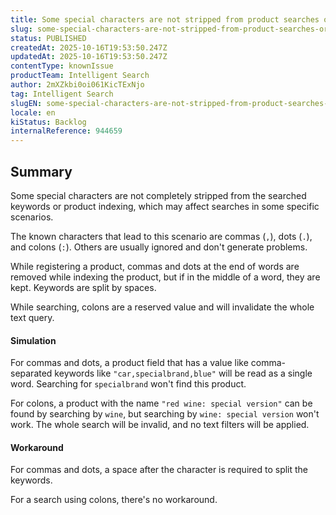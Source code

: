 ```yaml
---
title: Some special characters are not stripped from product searches or indexing
slug: some-special-characters-are-not-stripped-from-product-searches-or-indexing
status: PUBLISHED
createdAt: 2025-10-16T19:53:50.247Z
updatedAt: 2025-10-16T19:53:50.247Z
contentType: knownIssue
productTeam: Intelligent Search
author: 2mXZkbi0oi061KicTExNjo
tag: Intelligent Search
slugEN: some-special-characters-are-not-stripped-from-product-searches-or-indexing
locale: en
kiStatus: Backlog
internalReference: 944659
---
```


## Summary


Some special characters are not completely stripped from the searched keywords or product indexing, which may affect searches in some specific scenarios.

The known characters that lead to this scenario are commas (`,`), dots (`.`), and colons (`:`). Others are usually ignored and don't generate problems.

While registering a product, commas and dots at the end of words are removed while indexing the product, but if in the middle of a word, they are kept. Keywords are split by spaces.

While searching, colons are a reserved value and will invalidate the whole text query.


#### Simulation


For commas and dots, a product field that has a value like comma-separated keywords like `"car,specialbrand,blue"` will be read as a single word. Searching for `specialbrand` won't find this product.

For colons, a product with the name `"red wine: special version"` can be found by searching by `wine`, but searching by `wine: special version` won't work. The whole search will be invalid, and no text filters will be applied.


#### Workaround


For commas and dots, a space after the character is required to split the keywords.

For a search using colons, there's no workaround.


